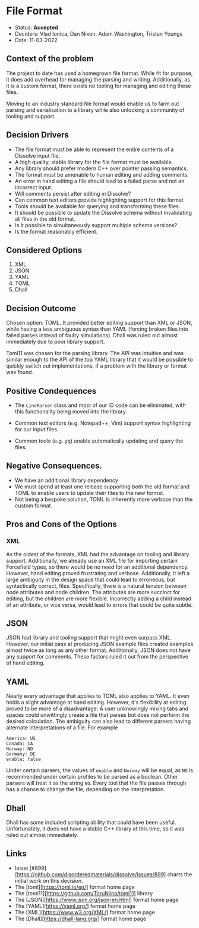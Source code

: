 # File Format

- Status: **Accepted**
- Deciders: Vlad Ionica, Dan Nixon, Adam Washington, Tristan Youngs
- Date:  11-03-2022

## Context of the problem

The project to date has used a homegrown file format.  While fit for
purpose, it does add overhead for managing the parsing and writing.
Additionally, as it is a custom format, there exists no tooling for
managing and editing these files.

Moving to an industry standard file format would enable us to farm out
parsing and serialisation to a library while also unlocking a
community of tooling and support.

## Decision Drivers

- The file format must be able to represent the entire contents of a Dissolve input file.
- A high quality, stable library for the file format must be available.
- Any library should prefer modern C++ over pointer passing semantics.
- The format must be amenable to human editing and adding comments.
- An error in hand editing a file should lead to a failed parse and not an incorrect input.
- Will comments persist after editing in Dissolve?
- Can common text editors provide highlighting support for this format
- Tools should be available for querying and transforming these files.
- It should be possible to update the Dissolve schema without invalidating all files in the old format.
- Is it possible to simultaneously support multiple schema versions?
- Is the format reasonably efficient.

## Considered Options

1. XML
2. JSON
3. YAML
4. TOML
5. Dhall

## Decision Outcome

Chosen option: TOML.  It provided better editing support than XML or
JSON, while having a less ambiguous syntax than YAML (forcing broken
files into failed parses instead of faulty simulations).  Dhall was
ruled out almost immediately due to poor library support.

Toml11 was chosen for the parsing library.  The API was intuitive and
was similar enough to the API of the top YAML library that it would be
possible to quickly switch out implementations, if a problem with the
library or format was found.

## Positive Condequences

- The `LineParser` class and most of our IO code can be eliminated,
  with this functionality being moved into the library.

- Common text editors (e.g. Notepad++, Vim) support syntax
  highlighting for our input files.

- Common tools (e.g. yq) enable automatically updating and query the files.

## Negative Consequences.

- We have an additional library dependency
- We must spend at least one release supporting *both* the old format
  and TOML to enable users to update their files to the new format.
- Not being a bespoke solution, TOML is inherently more verbose than
  the custom format.

## Pros and Cons of the Options

### XML

As the oldest of the formats, XML had the advantage on tooling and
library support.  Additionally, we already use an XML file for
importing certain Forcefield types, so there would be no need for an
additional dependency.  However, hand editing proved frustrating and
verbose.  Additionally, it left a large ambiguity in the design space
that could lead to erroneous, but syntactically correct, files.
Specifically, there is a natural tension between node attributes and
node children.  The attributes are more succinct for editing, but the
children are more flexible.  Incorrectly adding a child instead of an
attribute, or vice versa, would lead to errors that could be quite
subtle.

## JSON

JSON had library and tooling support that might even surpass XML.
However, our initial pass at producing JSON example files created
examples almost twice as long as any other format.  Additionally, JSON
does not have any support for comments.  These factors ruled it out
from the perspective of hand editing.

## YAML

Nearly every advantage that applies to TOML also applies to YAML.  It
even holds a slight advantage at hand editing.  However, it's
flexibility at editing proved to be more of a disadvantage.  A user
unknowingly mixing tabs and spaces could unwittingly create a file
that parses but does not perform the desired calculation.  The
ambiguity can also lead to different parsers having alternate
interpretations of a file.  For example

```
America: US
Canada: CA
Norway: NO
Germany: DE
enable: false
```

Under certain parsers, the values of `enable` and `Norway` will be
equal, as `NO` is recommended under certain profiles to be parsed as a
boolean.  Other parsers will treat it as the string `NO`.  Every tool
that the file passes through has a chance to change the file,
depending on the interpretation.

## Dhall

Dhall has some included scripting ability that could have been useful.
Unfortunately, it does not have a stable C++ library at this time, so
it was ruled out almost immediately.

## Links

- Issue
  [#899][https://github.com/disorderedmaterials/dissolve/issues/899]
  charts the initial work on this decision.
- The [toml][https://toml.io/en/] format home page
- The [toml11][https://github.com/ToruNiina/toml11] library
- The [JSON][https://www.json.org/json-en.html] format home page
- The [YAML][https://yaml.org/] format home page
- The [XML][https://www.w3.org/XML/] format home page
- The [Dhall][https://dhall-lang.org/] format home page

